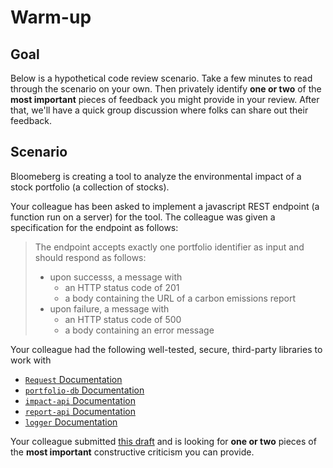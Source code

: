 # Warm-up

## Goal
Below is a hypothetical code review scenario. Take a few minutes to read through the scenario on your own. Then privately identify **one or two** of the **most important** pieces of feedback you might provide in your review. After that, we'll have a quick group discussion where folks can share out their feedback.

## Scenario
Bloomeberg is creating a tool to analyze the environmental impact of a stock portfolio (a collection of stocks).

Your colleague has been asked to implement a javascript REST endpoint (a function run on a server) for the tool. The colleague was given a specification for the endpoint as follows:

> The endpoint accepts exactly one portfolio identifier as input and should respond as follows:
>   - upon successs, a message with
>     - an HTTP status code of 201
>     - a body containing the URL of a carbon emissions report
>   - upon failure, a message with
>     - an HTTP status code of 500
>     - a body containing an error message

Your colleague had the following well-tested, secure, third-party libraries to work with
  - [`Request` Documentation](./lib/Request-docs.md)
  - [`portfolio-db` Documentation](./lib/portfolio-db-docs.md)
  - [`impact-api` Documentation](./lib/impact-api-docs.md)
  - [`report-api` Documentation](./lib/report-api-docs.md)
  - [`logger` Documentation](./lib/logger-docs.md)

Your colleague submitted [this draft](./create-impact-report-draft.js) and is looking for **one or two** pieces of the **most important** constructive criticism you can provide.